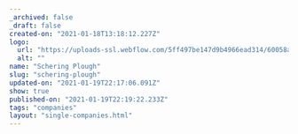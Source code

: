 ```yaml
---
_archived: false
_draft: false
created-on: "2021-01-18T13:18:12.227Z"
logo:
  url: "https://uploads-ssl.webflow.com/5ff497be147d9b4966ead314/60058a80e032862ce623baf6_scheringplough.jpg"
  alt: ""
name: "Schering Plough"
slug: "schering-plough"
updated-on: "2021-01-19T22:17:06.091Z"
show: true
published-on: "2021-01-19T22:19:22.233Z"
tags: "companies"
layout: "single-companies.html"
---
```



